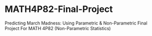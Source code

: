 # MATH4P82-Final-Project
Predicting March Madness: Using Parametric &amp; Non-Parametric Final Project For MATH 4P82 (Non-Parametric Statistics)
